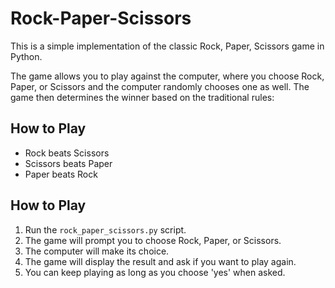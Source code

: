 # Rock-Paper-Scissors
This is a simple implementation of the classic Rock, Paper, Scissors game in Python. 

The game allows you to play against the computer, where you choose Rock, Paper, or Scissors and the computer randomly chooses one as well. The game then determines the winner based on the traditional rules:

## How to Play
- Rock beats Scissors
- Scissors beats Paper
- Paper beats Rock

## How to Play

1. Run the ```rock_paper_scissors.py``` script.
2. The game will prompt you to choose Rock, Paper, or Scissors.
3. The computer will make its choice.
4. The game will display the result and ask if you want to play again.
5. You can keep playing as long as you choose 'yes' when asked.

